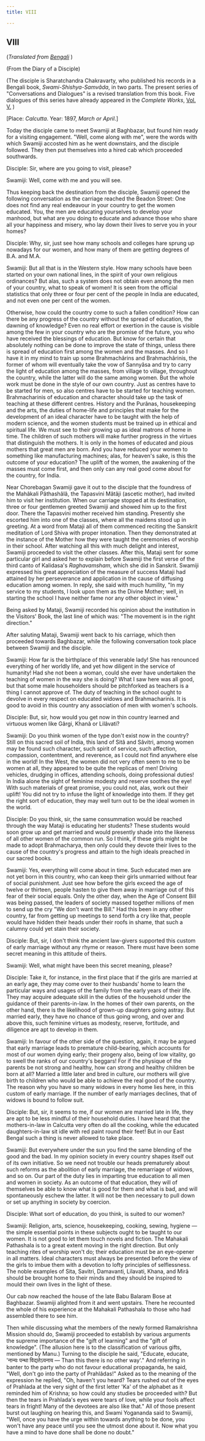 ```yaml
---
title: VIII

---
```





  

## VIII

(*Translated from [Bengali](swami_shishya_05e8.pdf)* )

(From the Diary of a Disciple)

(The disciple is Sharatchandra Chakravarty, who published his records in
a Bengali book, *Swami-Shishya-Samvâda*, in two parts. The present
series of "Conversations and Dialogues" is a revised translation from
this book. Five dialogues of this series have already appeared in the
*Complete Works*, [Vol.
V.](../../volume_5/conversations_and_dialogues/xi_xv_from_the_diary_of_a_disciple.htm)
)

\[Place: *Calcutta*. Year: 1897, *March or April*.\]

Today the disciple came to meet Swamiji at Baghbazar, but found him
ready for a visiting engagement. "Well, come along with me", were the
words with which Swamiji accosted him as he went downstairs, and the
disciple followed. They then put themselves into a hired cab which
proceeded southwards.

Disciple: Sir, where are you going to visit, please?

Swamiji: Well, come with me and you will see.

Thus keeping back the destination from the disciple, Swamiji opened the
following conversation as the carriage reached the Beadon Street: One
does not find any real endeavour in your country to get the women
educated. You, the men are educating yourselves to develop your manhood,
but what are you doing to educate and advance those who share all your
happiness and misery, who lay down their lives to serve you in your
homes?

Disciple: Why, sir, just see how many schools and colleges hare sprung
up nowadays for our women, and how many of them are getting degrees of
B.A. and M.A.

Swamiji: But all that is in the Western style. How many schools have
been started on your own national lines, in the spirit of your own
religious ordinances? But alas, such a system does not obtain even among
the men of your country, what to speak of women! It is seen from the
official statistics that only three or four per cent of the people in
India are educated, and not even one per cent of the women.

Otherwise, how could the country come to such a fallen condition? How
can there be any progress of the country without the spread of
education, the dawning of knowledge? Even no real effort or exertion in
the cause is visible among the few in your country who are the promise
of the future, you who have received the blessings of education. But
know for certain that absolutely nothing can be done to improve the
state of things, unless there is spread of education first among the
women and the masses. And so I have it in my mind to train up some
Brahmachârins and Brahmachârinis, the former of whom will eventually
take the vow of Sannyâsa and try to carry the light of education among
the masses, from village to village, throughout the country, while the
latter will do the same among women. But the whole work must be done in
the style of our own country. Just as centres have to be started for
men, so also centres have to be started for teaching women.
Brahmacharinis of education and character should take up the task of
teaching at these different centres. History and the Purânas,
housekeeping and the arts, the duties of home-life and principles that
make for the development of an ideal character have to be taught with
the help of modern science, and the women students must be trained up in
ethical and spiritual life. We must see to their growing up as ideal
matrons of home in time. The children of such mothers will make further
progress in the virtues that distinguish the mothers. It is only in the
homes of educated and pious mothers that great men are born. And you
have reduced your women to something like manufacturing machines; alas,
for heaven's sake, is this the outcome of your education? The uplift of
the women, the awakening of the masses must come first, and then only
can any real good come about for the country, for India.

Near Chorebagan Swamiji gave it out to the disciple that the foundress
of the Mahâkali Pâthashâlâ, the Tapasvini Mâtâji (ascetic mother), had
invited him to visit her institution. When our carriage stopped at its
destination, three or four gentlemen greeted Swamiji and showed him up
to the first door. There the Tapasvini mother received him standing.
Presently she escorted him into one of the classes, where all the
maidens stood up in greeting. At a word from Mataji all of them
commenced reciting the Sanskrit meditation of Lord Shiva with proper
intonation. Then they demonstrated at the instance of the Mother how
they were taught the ceremonies of worship in their school. After
watching all this with much delight and interest, Swamiji proceeded to
visit the other classes. After this, Mataji sent for some particular
girl and asked her to explain before Swamiji the first verse of the
third canto of Kalidasa's *Raghavamsham*, which she did in Sanskrit.
Swamiji expressed his great appreciation of the measure of success
Mataji had attained by her perseverance and application in the cause of
diffusing education among women. In reply, she said with much humility,
"In my service to my students, I look upon them as the Divine Mother;
well, in starting the school I have neither fame nor any other object in
view."

Being asked by Mataji, Swamiji recorded his opinion about the
institution in the Visitors' Book, the last line of which was: "The
movement is in the right direction."

After saluting Mataji, Swamiji went back to his carriage, which then
proceeded towards Baghbazar, while the following conversation took place
between Swamiji and the disciple.

Swamiji: How far is the birthplace of this venerable lady! She has
renounced everything of her worldly life, and yet how diligent in the
service of humanity! Had she not been a woman, could she ever have
undertaken the teaching of women in the way she is doing? What I saw
here was all good, but that some male householders should be pitchforked
as teachers is a thing I cannot approve of. The duty of teaching in the
school ought to devolve in every respect on educated widows and
Brahmacharinis. It is good to avoid in this country any association of
men with women's schools.

Disciple: But, sir, how would you get now in thin country learned and
virtuous women like Gârgi, Khanâ or Lilâvati?

Swamiji: Do you think women of the type don't exist now in the country?
Still on this sacred soil of India, this land of Sitâ and Sâvitri, among
women may be found such character, such spirit of service, such
affection, compassion, contentment, and reverence, as I could not find
anywhere else in the world! In the West, the women did not very often
seem to me to be women at all, they appeared to be quite the replicas of
men! Driving vehicles, drudging in offices, attending schools, doing
professional duties! In India alone the sight of feminine modesty and
reserve soothes the eye! With such materials of great promise, you could
not, alas, work out their uplift! You did not try to infuse the light of
knowledge into them. If they get the right sort of education, they may
well turn out to be the ideal women in the world.

Disciple: Do you think, sir, the same consummation would be reached
through the way Mataji is educating her students? These students would
soon grow up and get married and would presently shade into the likeness
of all other women of the common run. So I think, if these girls might
be made to adopt Brahmacharya, then only could they devote their lives
to the cause of the country's progress and attain to the high ideals
preached in our sacred books.

Swamiji: Yes, everything will come about in time. Such educated men are
not yet born in this country, who can keep their girls unmarried without
fear of social punishment. Just see how before the girls exceed the age
of twelve or thirteen, people hasten to give them away in marriage out
of this fear of their social equals. Only the other day, when the Age of
Consent Bill was being passed, the leaders of society massed together
millions of men to send up the cry "We don't want the Bill." Had this
been in any other country, far from getting up meetings to send forth a
cry like that, people would have hidden their heads under their roofs in
shame, that such a calumny could yet stain their society.

Disciple: But, sir, I don't think the ancient law-givers supported this
custom of early marriage without any rhyme or reason. There must have
been some secret meaning in this attitude of theirs.

Swamiji: Well, what might have been this secret meaning, please?

Disciple: Take it, for instance, in the first place that if the girls
are married at an early age, they may come over to their husbands' home
to learn the particular ways and usages of the family from the early
years of their life. They may acquire adequate skill in the duties of
the household under the guidance of their parents-in-law. In the homes
of their own parents, on the other hand, there is the likelihood of
grown-up daughters going astray. But married early, they have no chance
of thus going wrong, and over and above this, such feminine virtues as
modesty, reserve, fortitude, and diligence are apt to develop in them.

Swamiji: In favour of the other side of the question, again, it may be
argued that early marriage leads to premature child-bearing, which
accounts for most of our women dying early; their progeny also, being of
low vitality, go to swell the ranks of our country's beggars! For if the
physique of the parents be not strong and healthy, how can strong and
healthy children be born at all? Married a little later and bred in
culture, our mothers will give birth to children who would be able to
achieve the real good of the country. The reason why you have so many
widows in every home lies here, in this custom of early marriage. If the
number of early marriages declines, that of widows is bound to follow
suit.

Disciple: But, sir, it seems to me, if our women are married late in
life, they are apt to be less mindful of their household duties. I have
heard that the mothers-in-law in Calcutta very often do all the cooking,
while the educated daughters-in-law sit idle with red paint round their
feet! But in our East Bengal such a thing is never allowed to take
place.

Swamiji: But everywhere under the sun you find the same blending of the
good and the bad. In my opinion society in every country shapes itself
out of its own initiative. So we need not trouble our heads prematurely
about such reforms as the abolition of early marriage, the remarriage of
widows, and so on. Our part of the duty lies in imparting true education
to all men and women in society. As an outcome of that education, they
will of themselves be able to know what is good for them and what is
bad, and will spontaneously eschew the latter. It will not be then
necessary to pull down or set up anything in society by coercion.

Disciple: What sort of education, do you think, is suited to our women?

Swamiji: Religion, arts, science, housekeeping, cooking, sewing, hygiene
— the simple essential points in these subjects ought to be taught to
our women. It is not good to let them touch novels and fiction. The
Mahakali Pathashala is to a great extent moving in the right direction.
But only teaching rites of worship won't do; their education must be an
eye-opener in all matters. Ideal characters must always be presented
before the view of the girls to imbue them with a devotion to lofty
principles of selflessness. The noble examples of Sita, Savitri,
Damavanti, Lilavati, Khana, and Mirâ should be brought home to their
minds and they should be inspired to mould their own lives in the light
of these.

Our cab now reached the house of the late Babu Balaram Bose at
Baghbazar. Swamiji alighted from it and went upstairs. There he
recounted the whole of his experience at the Mahakali Pathashala to
those who had assembled there to see him.

Then while discussing what the members of the newly formed Ramakrishna
Mission should do, Swamiji proceeded to establish by various arguments
the supreme importance of the "gift of learning" and the "gift of
knowledge". (The allusion here is to the classification of various
gifts, mentioned by Manu.) Turning to the disciple he said, "Educate,
educate, 'नान्यः पन्था विद्यतेऽयनाय — Than this there is no other way'."
And referring in banter to the party who do not favour educational
propaganda, he said, "Well, don't go into the party of Prahlâdas!" Asked
as to the meaning of the expression he replied, "Oh, haven't you heard?
Tears rushed out of the eyes of Prahlada at the very sight of the first
letter 'Ka' of the alphabet as it reminded him of Krishna; so how could
any studies be proceeded with? But then the tears in Prahlada's eyes
were tears of love, while your fools affect tears in fright! Many of the
devotees are also like that." All of those present burst out laughing on
hearing this, and Swami Yogananda said to Swamiji, "Well, once you have
the urge within towards anything to be done, you won't have any peace
until you see the utmost done about it. Now what you have a mind to have
done shall be done no doubt."


